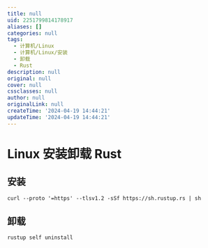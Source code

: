 ```yaml
---
title: null
uid: 2251799814178917
aliases: []
categories: null
tags:
  - 计算机/Linux
  - 计算机/Linux/安装
  - 卸载
  - Rust
description: null
original: null
cover: null
cssclasses: null
author: null
originalLink: null
createTime: '2024-04-19 14:44:21'
updateTime: '2024-04-19 14:44:21'
---
```


# Linux 安装卸载 Rust

## 安装

```shell
curl --proto '=https' --tlsv1.2 -sSf https://sh.rustup.rs | sh
```

## 卸载

```shell
rustup self uninstall
```
